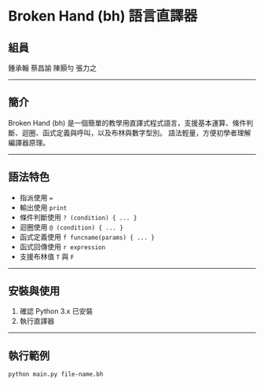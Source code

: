 # Broken Hand (bh) 語言直譯器

## 組員
鍾承翰 蔡昌諭 陳顥勻 張力之

---

## 簡介
Broken Hand (bh) 是一個簡單的教學用直譯式程式語言，支援基本運算、條件判斷、迴圈、函式定義與呼叫，以及布林與數字型別。
語法輕量，方便初學者理解編譯器原理。

---

## 語法特色
- 指派使用 `=`
- 輸出使用 `print`
- 條件判斷使用 `? (condition) { ... }`
- 迴圈使用 `@ (condition) { ... }`
- 函式定義使用 `f funcname(params) { ... }`
- 函式回傳使用 `r expression`
- 支援布林值 `T` 與 `F`

---

## 安裝與使用
1. 確認 Python 3.x 已安裝
2. 執行直譯器

---

## 執行範例

```bash
python main.py file-name.bh


